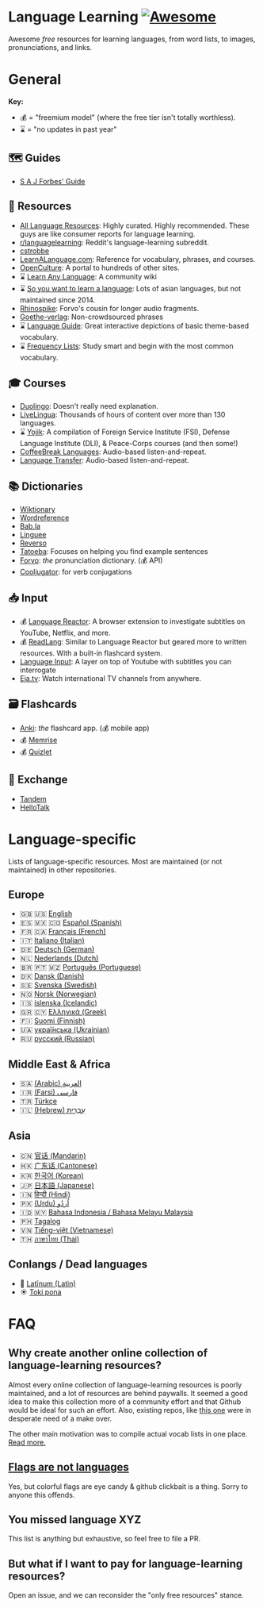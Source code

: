 # Language Learning [![Awesome](https://awesome.re/badge-flat.svg)](https://awesome.re)
Awesome *free* resources for learning languages, from word lists, to images, pronunciations, and links.

# General

**Key:**
- 💰 = "freemium model" (where the free tier isn't totally worthless).
- ⌛️ = "no updates in past year"
## 🗺 Guides
- [S A J Forbes' Guide](https://sajforbes.nz/languageguide/introduction/)

## 📀 Resources
- [All Language Resources](https://www.alllanguageresources.com/): Highly curated. Highly recommended. These guys are like consumer reports for language learning.
- [r/languagelearning](https://www.reddit.com/r/languagelearning/wiki/index): Reddit's language-learning subreddit.
- [cstrobbe](https://cstrobbe.gitlab.io/languagelearning/)
- [LearnALanguage.com](https://www.learnalanguage.com/): Reference for vocabulary, phrases, and courses.
- [OpenCulture](https://www.openculture.com/freelanguagelessons): A portal to hundreds of other sites.
- ⌛️ [Learn Any Language](https://learnanylanguage.fandom.com/wiki/Learn_Any_Language): A community wiki
- ⌛️ [So you want to learn a language](https://sites.google.com/site/soyouwanttolearnalanguage/home): Lots of asian languages, but not maintained since 2014.
- [Rhinospike](https://rhinospike.com/): Forvo's cousin for longer audio fragments.
- [Goethe-verlag](https://www.goethe-verlag.com/book2/EN/): Non-crowdsourced phrases
- ⌛️ [Language Guide](https://www.languageguide.org/): Great interactive depictions of basic theme-based vocabulary.
- ⌛️ [Frequency Lists](https://en.wiktionary.org/wiki/Wiktionary:Frequency_lists): Study smart and begin with the most common vocabulary.
## 🎓 Courses
- [Duolingo](https://duolingo.com/): Doesn't really need explanation.
- [LiveLingua](https://www.livelingua.com/project): Thousands of hours of content over more than 130 languages.
- ⌛️ [Yojik](https://fsi-languages.yojik.eu/): A compilation of Foreign Service Institute (FSI), Defense Language Institute (DLI), & Peace-Corps courses (and then some!)
- [CoffeeBreak Languages](https://coffeebreaklanguages.com/): Audio-based listen-and-repeat.
- [Language Transfer](https://www.languagetransfer.org/): Audio-based listen-and-repeat.

## 📚 Dictionaries
- [Wiktionary](https://www.wiktionary.org/)
- [Wordreference](https://wordreference.com/)
- [Bab.la](https://bab.la/)
- [Linguee](https://www.linguee.com/)
- [Reverso](https://www.reverso.net/text-translation)
- [Tatoeba](https://tatoeba.org/en/): Focuses on helping you find example sentences
- [Forvo](https://forvo.com/): *the* pronunciation dictionary. (💰 API)
- [Cooljugator](https://cooljugator.com/): for verb conjugations

## 📥 Input
- 💰 [Language Reactor](https://www.languagereactor.com): A browser extension to investigate subtitles on YouTube, Netflix, and more. 
- 💰 [ReadLang](https://readlang.com/): Similar to Language Reactor but geared more to written resources. With a built-in flashcard system.
- [Language Input](https://www.languageinput.com/): A layer on top of Youtube with subtitles you can interrogate
- [Eja.tv](https://eja.tv/): Watch international TV channels from anywhere.

## 🗃 Flashcards

- [Anki](https://apps.ankiweb.net/): *the* flashcard app. (💰 mobile app)
- 💰 [Memrise](https://www.memrise.com/)
- 💰 [Quizlet](https://quizlet.com/)

## 💱 Exchange

- [Tandem](https://www.tandem.net/)
- [HelloTalk](https://www.hellotalk.com/?lang=en)

# Language-specific

Lists of language-specific resources. Most are maintained (or not maintained) in other repositories.

## Europe
- 🇬🇧 🇺🇸 [English](/languages/en)
- 🇪🇸 🇲🇽 🇨🇴 [Español (Spanish)](/languages/es)
- 🇫🇷 🇨🇦 [Français (French)](/languages/fr)
- 🇮🇹 [Italiano (Italian)](/languages/it)
- 🇩🇪 [Deutsch (German)](/languages/de)
- 🇳🇱 [Nederlands (Dutch)](/languages/nl)
- 🇧🇷 🇵🇹 🇲🇿 [Português (Portuguese)](/languages/pt)
- 🇩🇰 [Dansk (Danish)](/languages/da)
- 🇸🇪 [Svenska (Swedish)](/languages/sv)
- 🇳🇴 [Norsk (Norwegian)](/languages/no)
- 🇮🇸 [íslenska (Icelandic)](/languages/is)
- 🇬🇷 🇨🇾 [Eλληνικά (Greek)](/languages/el)
- 🇫🇮 [Suomi (Finnish)](/languages/fi)
- 🇺🇦 [украї́нська (Ukrainian)](/languages/uk)
- 🇷🇺 [русский (Russian)](/languages/ru)


## Middle East & Africa
- 🇸🇦 [(Arabic) العربية](/languages/ar)
- 🇮🇷 [(Farsi)  فارسی](/languages/fa)
- 🇹🇷 [Türkçe](/languages/tr)
- 🇮🇱 [(Hebrew) עִבְרִית](/languages/he)

## Asia
- 🇨🇳 [官话 (Mandarin)](/languages/zh/cmn/)
- 🇭🇰 [广东话 (Cantonese)](/languages/zh/yue/)
- 🇰🇷 [한국어 (Korean)](/languages/ko)
- 🇯🇵 [日本語 (Japanese)](/languages/ja)
- 🇮🇳 [हिन्दी (Hindi)](/languages/hi)
- 🇵🇰 [(Urdu) اُردُو](/languages/ur)
- 🇮🇩 🇲🇾 [Bahasa Indonesia / Bahasa Melayu Malaysia](/languages/id)
- 🇵🇭 [Tagalog](/languages/tl)
- 🇻🇳 [Tiếng-việt (Vietnamese)](/languages/vi)
- 🇹🇭 [ภาษาไทย (Thai)](/languages/th)

## Conlangs / Dead languages
- 🦅 [Latīnum (Latin)](/languages/la)
- ☀️ [Toki pona](/languages/tp)


# FAQ 
## Why create another online collection of language-learning resources?
Almost every online collection of language-learning resources is poorly maintained, and a lot of resources are behind paywalls. It seemed a good idea to make this collection more of a community effort and that Github would be ideal for such an effort. Also, existing repos, like [this one](https://github.com/melling/LanguageLearning) were in desperate need of a make over.

The other main motivation was to compile actual vocab lists in one place. [Read more.](/freqlists)

## [Flags are not languages](http://www.flagsarenotlanguages.com/blog/why-flags-do-not-represent-language/)
Yes, but colorful flags are eye candy & github clickbait is a thing. Sorry to anyone this offends.

## You missed language XYZ
This list is anything but exhaustive, so feel free to file a PR.


## But what if I want to pay for language-learning resources?
Open an issue, and we can reconsider the "only free resources" stance.